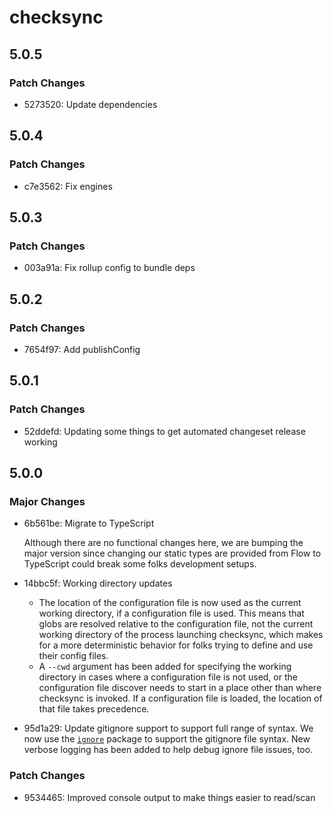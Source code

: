 # checksync

## 5.0.5

### Patch Changes

-   5273520: Update dependencies

## 5.0.4

### Patch Changes

-   c7e3562: Fix engines

## 5.0.3

### Patch Changes

-   003a91a: Fix rollup config to bundle deps

## 5.0.2

### Patch Changes

-   7654f97: Add publishConfig

## 5.0.1

### Patch Changes

-   52ddefd: Updating some things to get automated changeset release working

## 5.0.0

### Major Changes

-   6b561be: Migrate to TypeScript

    Although there are no functional changes here, we are bumping the major version since changing our static types are provided from Flow to TypeScript could break some folks development setups.

-   14bbc5f: Working directory updates
    -   The location of the configuration file is now used as the current working directory, if a configuration file is used. This means that globs are resolved relative to the configuration file, not the current working directory of the process launching checksync, which makes for a more deterministic behavior for
        folks trying to define and use their config files.
    -   A `--cwd` argument has been added for specifying the working directory in cases where a configuration file is not used, or the configuration file discover needs to start in a place other than where checksync is invoked. If a configuration file is loaded, the location of that file takes precedence.
-   95d1a29: Update gitignore support to support full range of syntax. We now use the [`ignore`](https://www.npmjs.com/package/ignore) package to support the gitignore file syntax. New verbose logging has been added to help debug ignore file issues, too.

### Patch Changes

-   9534465: Improved console output to make things easier to read/scan
